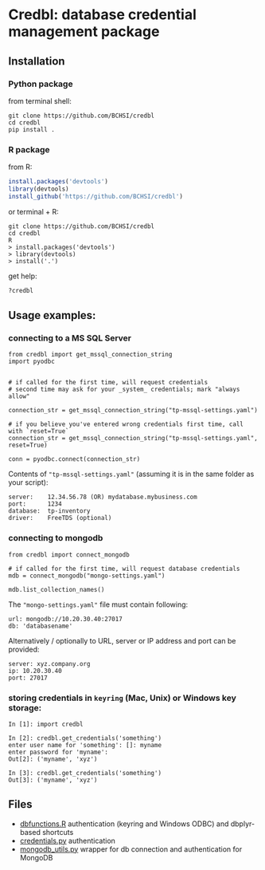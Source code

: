 # Credbl: database credential management package

## Installation

### Python package

from terminal shell:

    git clone https://github.com/BCHSI/credbl
    cd credbl
    pip install .

### R package

from R:

```R
install.packages('devtools')
library(devtools)
install_github('https://github.com/BCHSI/credbl')
```

or terminal + R:

    git clone https://github.com/BCHSI/credbl
    cd credbl
    R
    > install.packages('devtools')
    > library(devtools)
    > install('.')

get help:
    
```R
?credbl
```
    
## Usage examples:

### connecting to a MS SQL Server

    from credbl import get_mssql_connection_string
    import pyodbc
    

    # if called for the first time, will request credentials
    # second time may ask for your _system_ credentials; mark "always allow"

    connection_str = get_mssql_connection_string("tp-mssql-settings.yaml")
    
    # if you believe you've entered wrong credentials first time, call with `reset=True`
    connection_str = get_mssql_connection_string("tp-mssql-settings.yaml", reset=True)
    
    conn = pyodbc.connect(connection_str)
    
Contents of `"tp-mssql-settings.yaml"` (assuming it is in the same folder as your script):

    server:    12.34.56.78 (OR) mydatabase.mybusiness.com
    port:      1234
    database:  tp-inventory
    driver:    FreeTDS (optional)

### connecting to mongodb

    from credbl import connect_mongodb
    
    # if called for the first time, will request database credentials
    mdb = connect_mongodb("mongo-settings.yaml")
    
    mdb.list_collection_names()
    
The `"mongo-settings.yaml"` file must contain following:

    url: mongodb://10.20.30.40:27017
    db: 'databasename'

Alternatively / optionally to URL, server or IP address and port can be provided:

    server: xyz.company.org
    ip: 10.20.30.40
    port: 27017

    
### storing credentials in `keyring` (Mac, Unix) or Windows key storage:

    In [1]: import credbl

    In [2]: credbl.get_credentials('something')
    enter user name for 'something': []: myname
    enter password for 'myname':
    Out[2]: ('myname', 'xyz')

    In [3]: credbl.get_credentials('something')
    Out[3]: ('myname', 'xyz')
    

## Files

- [dbfunctions.R](dbfunctions.R) authentication (keyring and Windows ODBC) and dbplyr-based shortcuts
- [credentials.py](credbl/credentials.py) authentication
- [mongodb_utils.py](credbl/mongodb_utils.py) wrapper for db connection and authentication for MongoDB
